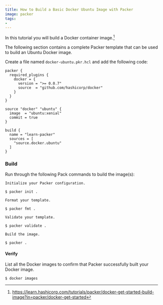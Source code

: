 ```yaml
---
title: How to Build a Basic Docker Ubuntu Image with Packer
image: packer
tags:
-
---
```

In this tutorial you will build a Docker container image.[^1]

The following section contains a complete Packer template that can be used to build an  Ubuntu Docker image.

Create a file named `docker-ubuntu.pkr.hcl` and add the following code:
```
packer {
  required_plugins {
    docker = {
      version = ">= 0.0.7"
      source  = "github.com/hashicorp/docker"
    }
  }
}

source "docker" "ubuntu" {
  image  = "ubuntu:xenial"
  commit = true
}

build {
  name = "learn-packer"
  sources = [
    "source.docker.ubuntu"
  ]
}
```
### Build

Run through the following Pack commands to build the image(s):

```
Initialize your Packer configuration.

$ packer init .

Format your template.

$ packer fmt .

Validate your template.

$ packer validate .

Build the image.

$ packer .
```

#### Verify

List all the Docker images to confirm that Packer successfully built your Docker image.

```
$ docker images
```

[^1]: https://learn.hashicorp.com/tutorials/packer/docker-get-started-build-image?in=packer/docker-get-started